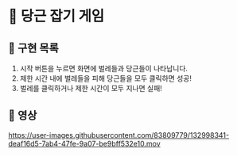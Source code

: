 # 🥕 당근 잡기 게임

## 🌟 구현 목록

1. 시작 버튼을 누르면 화면에 벌레들과 당근들이 나타납니다.
2. 제한 시간 내에 벌레들을 피해 당근들을 모두 클릭하면 성공!
3. 벌레를 클릭하거나 제한 시간이 모두 지나면 실패!

## 🌟 영상

https://user-images.githubusercontent.com/83809779/132998341-deaf16d5-7ab4-47fe-9a07-be9bff532e10.mov
